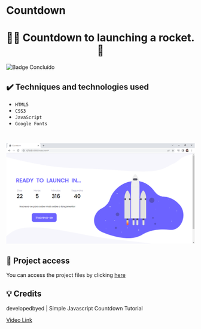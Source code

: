# Countdown
 
 <h1 align="center">👨‍🚀 Countdown to launching a rocket. 🚀</h1>
 
 ![Badge Concluído](https://camo.githubusercontent.com/459f141bd5e24c179a0e2dd49691e290ed5c5d4b4cb97767daee7cfaf6e31121/687474703a2f2f696d672e736869656c64732e696f2f7374617469632f76313f6c6162656c3d535441545553266d6573736167653d434f4e434c5549444f26636f6c6f723d475245454e267374796c653d666f722d7468652d6261646765)
 
 ## ✔️ Techniques and technologies used

- ``HTML5``
- ``CSS3``
- ``JavaScript``
- ``Google Fonts``
<br>

<p align="center">
 <img src="images/Countdown.png" width="550" alt="Image project">
</p>

## 📁 Project access
You can access the project files by clicking [here](https://github.com/Coastony/countdown)

## 💡 Credits
developedbyed | Simple Javascript Countdown Tutorial

[Video Link](https://www.youtube.com/watch?v=Rib69h2DOxg&t=870s)

